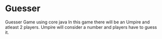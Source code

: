 # Guesser
Guesser Game using core java
In this game there will be an Umpire and atleast 2 players.
Umpire will consider a number and players have to guess it.

